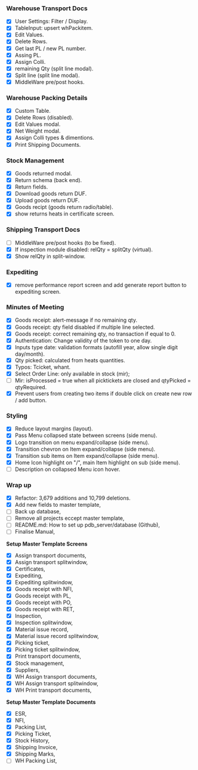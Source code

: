 ### Warehouse Transport Docs
- [X] User Settings: Filter / Display.
- [X] TableInput: upsert whPackitem.
- [X] Edit Values.
- [X] Delete Rows.
- [X] Get last PL / new PL number.
- [X] Assing PL.
- [X] Assign Colli.
- [X] remaining Qty (split line modal).
- [X] Split line (split line modal).
- [X] MiddleWare pre/post hooks.
### Warehouse Packing Details
- [X] Custom Table.
- [X] Delete Rows (disabled).
- [X] Edit Values modal.
- [X] Net Weight modal.
- [X] Assign Colli types & dimentions.
- [X] Print Shipping Documents.
### Stock Management
- [X] Goods returned modal.
- [X] Return schema (back end).
- [X] Return fields.
- [X] Download goods return DUF.
- [X] Upload goods return DUF.
- [X] Goods recipt (goods return radio/table).
- [X] show returns heats in certificate screen.
### Shipping Transport Docs
- [ ] MiddleWare pre/post hooks (to be fixed).
- [X] If inspection module disabled: relQty = splitQty (virtual).
- [X] Show relQty in split-window.
### Expediting
- [X] remove performance report screen and add generate report button to expediting screen.
### Minutes of Meeting
- [X] Goods receipt: alert-message if no remaining qty.
- [X] Goods receipt: qty field disabled if multiple line selected.
- [X] Goods receipt: correct remaining qty, no transaction if equal to 0.
- [X] Authentication: Change validity of the  token to one day.
- [X] Inputs type date: validation formats (autofill year, allow single digit day/month).
- [X] Qty picked: calculated from heats quantities.
- [X] Typos: Tcicket, whant.
- [X] Select Order Line: only available in stock (mir);
- [ ] Mir: isProcessed = true when all picktickets are closed and qtyPicked = qtyRequired.
- [X] Prevent users from creating two items if double click on create new row / add button.
### Styling
- [X] Reduce layout margins (layout).
- [X] Pass Menu collapsed state between screens (side menu).
- [X] Logo transition on menu expand/collapse (side menu).
- [X] Transition chevron on Item expand/collapse (side menu).
- [X] Transition sub items on Item expand/collapse (side menu).
- [X] Home Icon highlight on "/", main Item highlight on sub (side menu).
- [ ] Description on collapsed Menu icon hover.
### Wrap up
- [X] Refactor: 3,679 additions and 10,799 deletions.
- [X] Add new fields to master template,
- [ ] Back up database,
- [ ] Remove all projects eccept master template,
- [ ] README.md: How to set up pdb_server/database (Github),
- [ ] Finalise Manual,

**Setup Master Template Screens**
- [X] Assign transport documents,
- [X] Assign transport splitwindow,
- [X] Certificates,
- [X] Expediting,
- [X] Expediting splitwindow,
- [X] Goods receipt with NFI,
- [X] Goods receipt with PL,
- [X] Goods receipt with PO,
- [X] Goods receipt with RET,
- [X] Inspection,
- [X] Inspection splitwindow,
- [X] Material issue record,
- [X] Material issue record splitwindow,
- [X] Picking ticket,
- [X] Picking ticket splitwindow,
- [X] Print transport documents,
- [X] Stock management,
- [X] Suppliers,
- [X] WH Assign transport documents,
- [X] WH Assign transport splitwindow,
- [X] WH Print transport documents,

**Setup Master Template Documents**
- [X] ESR,
- [X] NFI,
- [X] Packing List,
- [X] Picking Ticket,
- [X] Stock History,
- [X] Shipping Invoice,
- [X] Shipping Marks,
- [ ] WH Packing List,